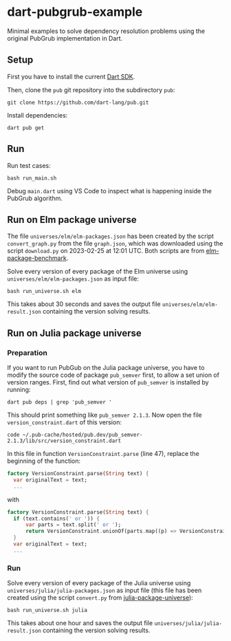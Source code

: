 # dart-pubgrub-example

Minimal examples to solve dependency resolution problems using the original PubGrub implementation in Dart.

## Setup

First you have to install the current [Dart SDK](https://dart.dev/get-dart).

Then, clone the `pub` git repository into the subdirectory `pub`:

    git clone https://github.com/dart-lang/pub.git

Install dependencies:

    dart pub get

## Run

Run test cases:

    bash run_main.sh

Debug `main.dart` using VS Code to inspect what is happening inside the PubGrub algorithm.

## Run on Elm package universe

The file `universes/elm/elm-packages.json` has been created by the script `convert_graph.py` from the file `graph.json`, which was downloaded using the script `download.py` on 2023-02-25 at 12:01 UTC. Both scripts are from [elm-package-benchmark](https://github.com/matlabpackages/elm-package-benchmark).

Solve every version of every package of the Elm universe using `universes/elm/elm-packages.json` as input file:

    bash run_universe.sh elm

This takes about 30 seconds and saves the output file `universes/elm/elm-result.json` containing the version solving results.

## Run on Julia package universe

### Preparation

If you want to run PubGub on the Julia package universe, you have to modify the source code of package `pub_semver`
first, to allow a set union of version ranges. First, find out what version of `pub_semver` is installed by running:

    dart pub deps | grep 'pub_semver '

This should print something like `pub_semver 2.1.3`. Now open the file `version_constraint.dart` of this version:

    code ~/.pub-cache/hosted/pub.dev/pub_semver-2.1.3/lib/src/version_constraint.dart

In this file in function `VersionConstraint.parse` (line 47), replace the beginning of the function:

```dart
factory VersionConstraint.parse(String text) {
  var originalText = text;
  ...
```

with 

```dart
factory VersionConstraint.parse(String text) {
  if (text.contains(' or ')) {
      var parts = text.split(' or ');
      return VersionConstraint.unionOf(parts.map((p) => VersionConstraint.parse(p)));
  }
  var originalText = text;
  ...
```

### Run

Solve every version of every package of the Julia universe using `universes/julia/julia-packages.json` as input file (this file has been created using the script `convert.py` from [julia-package-universe](https://github.com/matlabpackages/julia-package-universe)):

    bash run_universe.sh julia

This takes about one hour and saves the output file `universes/julia/julia-result.json` containing the version solving results.
